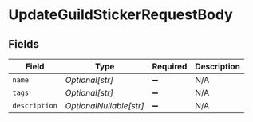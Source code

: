# UpdateGuildStickerRequestBody


## Fields

| Field                   | Type                    | Required                | Description             |
| ----------------------- | ----------------------- | ----------------------- | ----------------------- |
| `name`                  | *Optional[str]*         | :heavy_minus_sign:      | N/A                     |
| `tags`                  | *Optional[str]*         | :heavy_minus_sign:      | N/A                     |
| `description`           | *OptionalNullable[str]* | :heavy_minus_sign:      | N/A                     |